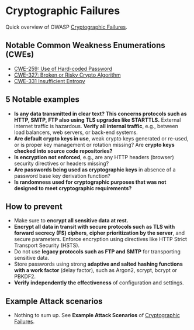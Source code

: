 # Cryptographic Failures
Quick overview of OWASP [Cryptographic Failures](https://owasp.org/Top10/A02_2021-Cryptographic_Failures/).

## Notable Common Weakness Enumerations (CWEs)
- [CWE-259: Use of Hard-coded Password](https://cwe.mitre.org/data/definitions/259.html)
- [CWE-327: Broken or Risky Crypto Algorithm](https://cwe.mitre.org/data/definitions/327.html)
- [CWE-331 Insufficient Entropy](https://cwe.mitre.org/data/definitions/331.html)


## 5 Notable examples
- **Is any data transmitted in clear text? This concerns protocols such as HTTP, SMTP, FTP also using TLS upgrades like STARTTLS.** External internet traffic is hazardous. **Verify all internal traffic**, e.g., between load balancers, web servers, or back-end systems.
- **Are default crypto keys in use**, weak crypto keys generated or re-used, or is proper key management or rotation missing? Are **crypto keys checked into source code repositories?**
- **Is encryption not enforced**, e.g., are any HTTP headers (browser) security directives or headers missing?
- **Are passwords being used as cryptographic keys** in absence of a password base key derivation function?
- **Is randomness used for cryptographic purposes that was not designed to meet cryptographic requirements?**


## How to prevent
- Make sure to **encrypt all sensitive data at rest.**
- **Encrypt all data in transit with secure protocols such as TLS with forward secrecy (FS) ciphers**, **cipher prioritization by the server**, and secure parameters. Enforce encryption using directives like HTTP Strict Transport Security (HSTS).
- Do not use **legacy protocols such as FTP and SMTP** for transporting sensitive data.
- Store passwords using strong **adaptive and salted hashing functions with a work factor** (delay factor), such as Argon2, scrypt, bcrypt or PBKDF2.
- **Verify independently the effectiveness** of configuration and settings.


## Example Attack scenarios
- Nothing to sum up. See **Example Attack Scenarios** of [Cryptographic Failures](https://owasp.org/Top10/A02_2021-Cryptographic_Failures/).
